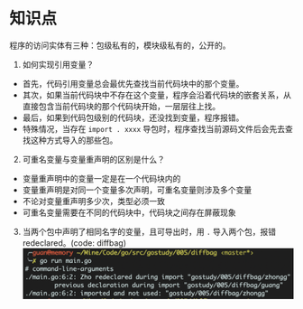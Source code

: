# 知识点

程序的访问实体有三种：包级私有的，模块级私有的，公开的。

1. 如何实现引用变量？

- 首先，代码引用变量总会最优先查找当前代码块中的那个变量。
- 其次，如果当前代码块中不存在这个变量，程序会沿着代码块的嵌套关系，从直接包含当前代码块的那个代码块开始，一层层往上找。
- 最后，如果到代码包级别的代码块，还没找到变量，程序报错。
- 特殊情况，当存在 `import . xxxx` 导包时，程序查找当前源码文件后会先去查找这种方式导入的那些包。

2. 可重名变量与变量重声明的区别是什么？

- 变量重声明中的变量一定是在一个代码块内的
- 变量重声明是对同一个变量多次声明，可重名变量则涉及多个变量
- 不论对变量重声明多少次，类型必须一致
- 可重名变量需要在不同的代码块中，代码块之间存在屏蔽现象

3. 当两个包中声明了相同名字的变量，且可导出时，用 `.` 导入两个包，报错 redeclared。(code: diffbag)
![](/005/png/QQ20191009-074859@2x.png)